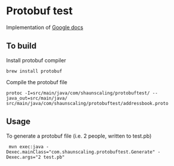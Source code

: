 Protobuf test
=============

Implementation of [Google docs](https://developers.google.com/protocol-buffers/docs/javatutorial)

To build
--------

Install protobuf compiler

```
brew install protobuf
```

Compile the protobuf file

```
protoc -I=src/main/java/com/shaunscaling/protobuftest/ --java_out=src/main/java/ src/main/java/com/shaunscaling/protobuftest/addressbook.proto
```

Usage
-----

To generate a protobuf file (i.e. 2 people, written to test.pb)

```
 mvn exec:java -Dexec.mainClass="com.shaunscaling.protobuftest.Generate" -Dexec.args="2 test.pb"
```
